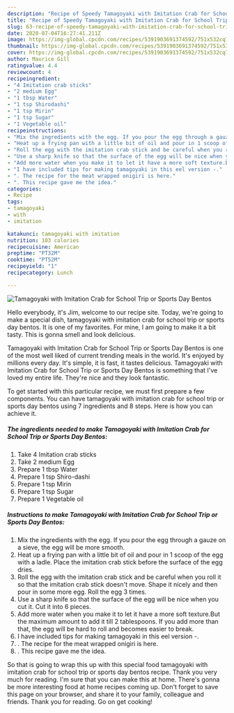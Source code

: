 ```yaml
---
description: "Recipe of Speedy Tamagoyaki with Imitation Crab for School Trip or Sports Day Bentos"
title: "Recipe of Speedy Tamagoyaki with Imitation Crab for School Trip or Sports Day Bentos"
slug: 63-recipe-of-speedy-tamagoyaki-with-imitation-crab-for-school-trip-or-sports-day-bentos
date: 2020-07-04T16:27:41.211Z
image: https://img-global.cpcdn.com/recipes/5391903691374592/751x532cq70/tamagoyaki-with-imitation-crab-for-school-trip-or-sports-day-bentos-recipe-main-photo.jpg
thumbnail: https://img-global.cpcdn.com/recipes/5391903691374592/751x532cq70/tamagoyaki-with-imitation-crab-for-school-trip-or-sports-day-bentos-recipe-main-photo.jpg
cover: https://img-global.cpcdn.com/recipes/5391903691374592/751x532cq70/tamagoyaki-with-imitation-crab-for-school-trip-or-sports-day-bentos-recipe-main-photo.jpg
author: Maurice Gill
ratingvalue: 4.4
reviewcount: 4
recipeingredient:
- "4 Imitation crab sticks"
- "2 medium Egg"
- "1 tbsp Water"
- "1 tsp Shirodashi"
- "1 tsp Mirin"
- "1 tsp Sugar"
- "1 Vegetable oil"
recipeinstructions:
- "Mix the ingredients with the egg. If you pour the egg through a gauze on a sieve, the egg will be more smooth."
- "Heat up a frying pan with a little bit of oil and pour in 1 scoop of the egg with a ladle. Place the imitation crab stick before the surface of the egg dries."
- "Roll the egg with the imitation crab stick and be careful when you roll it so that the imitation crab stick doesn&#39;t move. Shape it nicely and then pour in some more egg. Roll the egg 3 times."
- "Use a sharp knife so that the surface of the egg will be nice when you cut it. Cut it into 6 pieces."
- "Add more water when you make it to let it have a more soft texture.But the maximum amount to add it till 2 tablespoons. If you add more than that, the egg will be hard to roll and becomes easier to break."
- "I have included tips for making tamagoyaki in this eel version -."
- ". The recipe for the meat wrapped onigiri is here."
- ". This recipe gave me the idea."
categories:
- Recipe
tags:
- tamagoyaki
- with
- imitation

katakunci: tamagoyaki with imitation 
nutrition: 103 calories
recipecuisine: American
preptime: "PT32M"
cooktime: "PT52M"
recipeyield: "1"
recipecategory: Lunch

---
```



![Tamagoyaki with Imitation Crab for School Trip or Sports Day Bentos](https://img-global.cpcdn.com/recipes/5391903691374592/751x532cq70/tamagoyaki-with-imitation-crab-for-school-trip-or-sports-day-bentos-recipe-main-photo.jpg)

Hello everybody, it's Jim, welcome to our recipe site. Today, we're going to make a special dish, tamagoyaki with imitation crab for school trip or sports day bentos. It is one of my favorites. For mine, I am going to make it a bit tasty. This is gonna smell and look delicious.



Tamagoyaki with Imitation Crab for School Trip or Sports Day Bentos is one of the most well liked of current trending meals in the world. It's enjoyed by millions every day. It's simple, it is fast, it tastes delicious. Tamagoyaki with Imitation Crab for School Trip or Sports Day Bentos is something that I've loved my entire life. They're nice and they look fantastic.


To get started with this particular recipe, we must first prepare a few components. You can have tamagoyaki with imitation crab for school trip or sports day bentos using 7 ingredients and 8 steps. Here is how you can achieve it.

<!--inarticleads1-->

##### The ingredients needed to make Tamagoyaki with Imitation Crab for School Trip or Sports Day Bentos:

1. Take 4 Imitation crab sticks
1. Take 2 medium Egg
1. Prepare 1 tbsp Water
1. Prepare 1 tsp Shiro-dashi
1. Prepare 1 tsp Mirin
1. Prepare 1 tsp Sugar
1. Prepare 1 Vegetable oil




<!--inarticleads2-->

##### Instructions to make Tamagoyaki with Imitation Crab for School Trip or Sports Day Bentos:

1. Mix the ingredients with the egg. If you pour the egg through a gauze on a sieve, the egg will be more smooth.
1. Heat up a frying pan with a little bit of oil and pour in 1 scoop of the egg with a ladle. Place the imitation crab stick before the surface of the egg dries.
1. Roll the egg with the imitation crab stick and be careful when you roll it so that the imitation crab stick doesn&#39;t move. Shape it nicely and then pour in some more egg. Roll the egg 3 times.
1. Use a sharp knife so that the surface of the egg will be nice when you cut it. Cut it into 6 pieces.
1. Add more water when you make it to let it have a more soft texture.But the maximum amount to add it till 2 tablespoons. If you add more than that, the egg will be hard to roll and becomes easier to break.
1. I have included tips for making tamagoyaki in this eel version -.
1. . The recipe for the meat wrapped onigiri is here.
1. . This recipe gave me the idea.




So that is going to wrap this up with this special food tamagoyaki with imitation crab for school trip or sports day bentos recipe. Thank you very much for reading. I'm sure that you can make this at home. There's gonna be more interesting food at home recipes coming up. Don't forget to save this page on your browser, and share it to your family, colleague and friends. Thank you for reading. Go on get cooking!
